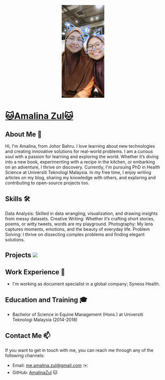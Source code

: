
<div align="center"><img src="IMG_20191224_145150.jpg" height="300" /></div>

# [🐱Amalina Zul🐱](https://github.com/Amalinazul)

## About Me 🚀

Hi, I'm Amalina, from Johor Bahru. I love learning about new technologies and creating innovative solutions for real-world problems. I am a curious soul with a passion for learning and exploring the world. Whether it’s diving into a new book, experimenting with a recipe in the kitchen, or embarking on an adventure, I thrive on discovery. Currently, I'm pursuing PhD in Health Science at Universiti Teknologi Malaysia. In my free time, I enjoy writing articles on my blog, sharing my knowledge with others, and exploring and contributing to open-source projects too.

## Skills 🛠️

Data Analysis: Skilled in data wrangling, visualization, and drawing insights from messy datasets.
Creative Writing: Whether it’s crafting short stories, poems, or witty tweets, words are my playground.
Photography: My lens captures moments, emotions, and the beauty of everyday life.
Problem Solving: I thrive on dissecting complex problems and finding elegant solutions.

## Projects <img src="https://github.com/drshahizan/BDM/assets/51344005/9bfd8fba-9b7b-4f06-8b4e-0a44313e5baa" width="30" />

## Work Experience 💼

- I'm working as document specialist in a global company; Syneos Health. 

## Education and Training 🎓

- Bachelor of Science in Equine Management (Hons.) at Universiti Teknologi Malaysia (2014-2018)


## Contact Me 📫

If you want to get in touch with me, you can reach me through any of the following channels:

- Email: me.amalina.zul@gmail.com ✉️
- GitHub: [AmalinaZul](https://github.com/AmalinaZul) 🐱


